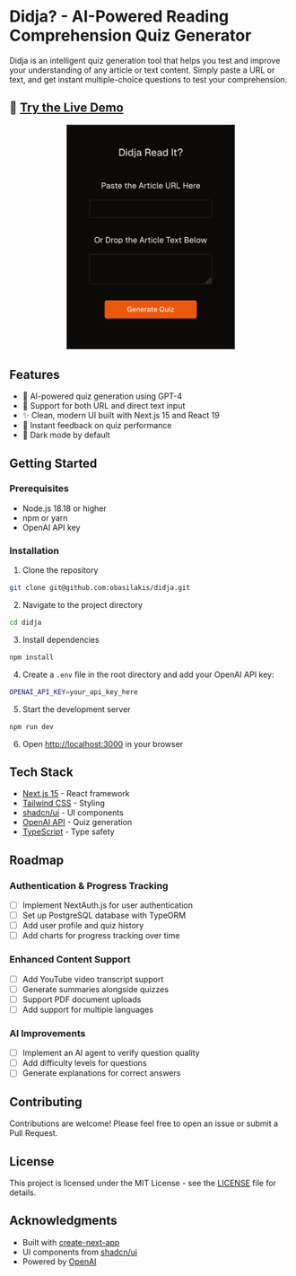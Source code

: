 # Didja? - AI-Powered Reading Comprehension Quiz Generator

Didja is an intelligent quiz generation tool that helps you test and improve your understanding of any article or text content. Simply paste a URL or text, and get instant multiple-choice questions to test your comprehension.

## 🚀 [Try the Live Demo](https://didja.vercel.app/)

<p align="center">
  <img src="screenshot.png" alt="Didja Screenshot" width="300" />
</p>

## Features

- 🤖 AI-powered quiz generation using GPT-4
- 📝 Support for both URL and direct text input
- ✨ Clean, modern UI built with Next.js 15 and React 19
- 🎯 Instant feedback on quiz performance
- 🌙 Dark mode by default

## Getting Started

### Prerequisites

- Node.js 18.18 or higher
- npm or yarn
- OpenAI API key

### Installation

1. Clone the repository

```bash
git clone git@github.com:obasilakis/didja.git
```

2. Navigate to the project directory
```bash
cd didja
```

3. Install dependencies
```bash
npm install
```

4. Create a `.env` file in the root directory and add your OpenAI API key:
```bash
OPENAI_API_KEY=your_api_key_here
```

5. Start the development server
```bash
npm run dev
```

6. Open [http://localhost:3000](http://localhost:3000) in your browser

## Tech Stack

- [Next.js 15](https://nextjs.org/) - React framework
- [Tailwind CSS](https://tailwindcss.com/) - Styling
- [shadcn/ui](https://ui.shadcn.com/) - UI components
- [OpenAI API](https://openai.com/) - Quiz generation
- [TypeScript](https://www.typescriptlang.org/) - Type safety

## Roadmap

### Authentication & Progress Tracking
- [ ] Implement NextAuth.js for user authentication
- [ ] Set up PostgreSQL database with TypeORM
- [ ] Add user profile and quiz history
- [ ] Add charts for progress tracking over time

### Enhanced Content Support
- [ ] Add YouTube video transcript support
- [ ] Generate summaries alongside quizzes
- [ ] Support PDF document uploads
- [ ] Add support for multiple languages

### AI Improvements
- [ ] Implement an AI agent to verify question quality
- [ ] Add difficulty levels for questions
- [ ] Generate explanations for correct answers

## Contributing

Contributions are welcome! Please feel free to open an issue or submit a Pull Request.

## License

This project is licensed under the MIT License - see the [LICENSE](LICENSE) file for details.

## Acknowledgments

- Built with [create-next-app](https://nextjs.org/docs/api-reference/create-next-app)
- UI components from [shadcn/ui](https://ui.shadcn.com/)
- Powered by [OpenAI](https://openai.com/)